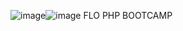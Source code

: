 ![image](https://user-images.githubusercontent.com/102829820/202924965-382ea24a-9808-4f14-8ef6-38b3165e6d8a.png)![image](https://user-images.githubusercontent.com/102829820/202925038-2fda2aa9-cb00-4450-b48f-35bd74ae6d83.png)
 FLO PHP BOOTCAMP 

